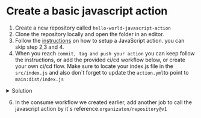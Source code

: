 # Create a basic javascript action

1. Create a new repository called `hello-world-javascript-action`
2. Clone the repository locally and open the folder in an editor.
3. Follow the [instructions](https://docs.github.com/en/actions/sharing-automations/creating-actions/creating-a-javascript-action#commit-tag-and-push-your-action) on how to setup a JavaScript action. you can skip step 2,3 and 4.
5. When you reach `commit, tag and push your action` you can keep follow the instructions, or add the provided ci/cd workflow below, or create your own ci/cd flow. Make sure to locate your index.js file in the `src/index.js` and also don´t forget to update the `action.yml`to point to `main:dist/index.js`

<details>
  <summary>Solution</summary>

### ci/cd workflow for javascript action 

````YML
name: 🚀 CICD

on:
  pull_request:
    branches:
      - main
  push:
    branches:
      - main

permissions:
  contents: write
  actions: write
  checks: write

env:
  VERSION: 1.0.${{ github.run_number }}

jobs:
  test-bundle-release:
    runs-on: ubuntu-latest

    steps:
      - name: Checkout
        id: checkout
        uses: actions/checkout@v4

      - name: Setup Node.js
        id: setup-node
        uses: actions/setup-node@v4
        with:
          node-version: 20
          cache: npm

      - name: Install Dependencies
        id: npm-ci
        run: |
          npm install
          npm i -g @vercel/ncc

      - name: Bundle
        run: ncc build src/index.js --license licenses.txt

      - name: Check if new bundle is created and needs to be checked in
        id: gitChanges
        run: |
          git status
          if [[ -n "$(git status --porcelain ./dist)" ]]; then
            echo "changes=true" >> $GITHUB_OUTPUT
          else
            echo "changes=false" >> $GITHUB_OUTPUT
          fi

      - name: Commit changes
        if: steps.gitChanges.outputs.changes == 'true' && github.ref == 'refs/heads/main'
        run: |
          git config --global user.name 'github-actions[bot]'
          git config --global user.email 'github-actions[bot]@users.noreply.github.com'
          git add ./dist
          git commit -m "[skip ci]: Bundle and check javascript. Release $VERSION"
          git push
        env:
          GITHUB_TOKEN: ${{ secrets.GITHUB_TOKEN }}

      - name: Create Release
        if: steps.gitChanges.outputs.changes == 'true' && github.ref == 'refs/heads/main'
        id: create_release
        run: |
          gh release create $VERSION ./dist/* --title "Release $VERSION" --notes "This is an automated release created by the CI workflow."
        env:
          GITHUB_TOKEN: ${{ secrets.GITHUB_TOKEN }}

      - name: Create tags
        if: steps.gitChanges.outputs.changes == 'true' && github.ref == 'refs/heads/main'
        run: |
          git tag $VERSION
          git push origin $VERSION
          git tag -fa v1 $VERSION -m "Update v1 tag to $VERSION"
          git push origin v1 --force

      - name: Warn if no new binaries
        if: steps.gitChanges.outputs.changes != 'true'
        run: |
          echo "::warning::No new binaries have been created and no new release tag will be created."

````

</details>

6. In the consume workflow we created earlier, add another job to call the javascript action by it´s reference.`organizaton/repository@v1`
